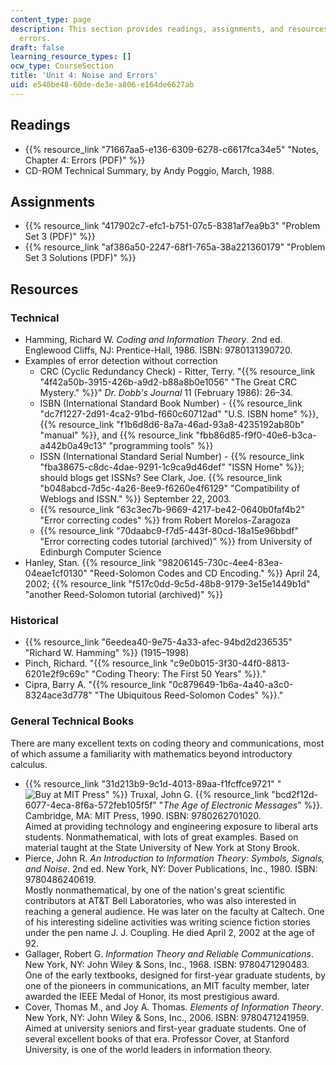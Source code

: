 ```yaml
---
content_type: page
description: This section provides readings, assignments, and resources on noise and
  errors.
draft: false
learning_resource_types: []
ocw_type: CourseSection
title: 'Unit 4: Noise and Errors'
uid: e540be48-60de-de3e-a806-e164de6627ab
---
```

## Readings

- {{% resource_link "71667aa5-e136-6309-6278-c6617fca34e5" "Notes, Chapter 4: Errors (PDF)" %}}
- CD-ROM Technical Summary, by Andy Poggio, March, 1988.

## Assignments

- {{% resource_link "417902c7-efc1-b751-07c5-8381af7ea9b3" "Problem Set 3 (PDF)" %}}
- {{% resource_link "af386a50-2247-68f1-765a-38a221360179" "Problem Set 3 Solutions (PDF)" %}}

## Resources

### Technical

- Hamming, Richard W. *Coding and Information Theory*. 2nd ed. Englewood Cliffs, NJ: Prentice-Hall, 1986. ISBN: 9780131390720.
- Examples of error detection without correction
    - CRC (Cyclic Redundancy Check) - Ritter, Terry. "{{% resource_link "4f42a50b-3915-426b-a9d2-b88a8b0e1056" "The Great CRC Mystery." %}}" *Dr. Dobb's Journal* 11 (February 1986): 26–34.
    - ISBN (International Standard Book Number) - {{% resource_link "dc7f1227-2d91-4ca2-91bd-f660c60712ad" "U.S. ISBN home" %}}, {{% resource_link "f1b6d8d6-8a7a-46ad-93a8-4235192ab80b" "manual" %}}, and {{% resource_link "fbb86d85-f9f0-40e6-b3ca-a442b0a49c13" "programming tools" %}}
    - ISSN (International Standard Serial Number) - {{% resource_link "fba38675-c8dc-4dae-9291-1c9ca9d46def" "ISSN Home" %}}; should blogs get ISSNs? See Clark, Joe. {{% resource_link "b048abcd-7d5c-4a26-8ee9-f6260e4f6129" "Compatibility of Weblogs and ISSN." %}} September 22, 2003.
    - {{% resource_link "63c3ec7b-9669-4217-be42-0640b0faf4b2" "Error correcting codes" %}} from Robert Morelos-Zaragoza
    - {{% resource_link "70daabc9-f7d5-443f-80cd-18a15e96bbdf" "Error correcting codes tutorial (archived)" %}} from University of Edinburgh Computer Science
- Hanley, Stan. {{% resource_link "98206145-730c-4ee4-83ea-04eae1cf0130" "Reed-Solomon Codes and CD Encoding." %}} April 24, 2002; {{% resource_link "f517c0dd-9c5d-48b8-9179-3e15e1449b1d" "another Reed-Solomon tutorial (archived)" %}}

### Historical

- {{% resource_link "6eedea40-9e75-4a33-afec-94bd2d236535" "Richard W. Hamming" %}} (1915–1998)
- Pinch, Richard. "{{% resource_link "c9e0b015-3f30-44f0-8813-6201e2f9c69c" "Coding Theory: The First 50 Years" %}}."
- Cipra, Barry A. "{{% resource_link "0c879649-1b6a-4a40-a3c0-8324ace3d778" "The Ubiquitous Reed-Solomon Codes" %}}."

### General Technical Books

There are many excellent texts on coding theory and communications, most of which assume a familiarity with mathematics beyond introductory calculus.

- {{% resource_link "31d213b9-9c1d-4013-89aa-f1fcffce9721" "![Buy at MIT Press](/images/mp_logo.gif)" %}} Truxal, John G. {{% resource_link "bcd2f12d-6077-4eca-8f6a-572feb105f5f" "*The Age of Electronic Messages*" %}}. Cambridge, MA: MIT Press, 1990. ISBN: 9780262701020.     
    Aimed at providing technology and engineering exposure to liberal arts students. Nonmathematical, with lots of great examples. Based on material taught at the State University of New York at Stony Brook.
- Pierce, John R. *An Introduction to Information Theory: Symbols, Signals, and Noise*. 2nd ed. New York, NY: Dover Publications, Inc., 1980. ISBN: 9780486240619.     
    Mostly nonmathematical, by one of the nation's great scientific contributors at AT&T Bell Laboratories, who was also interested in reaching a general audience. He was later on the faculty at Caltech. One of his interesting sideline activities was writing science fiction stories under the pen name J. J. Coupling. He died April 2, 2002 at the age of 92.
- Gallager, Robert G. *Information Theory and Reliable Communications*. New York, NY: John Wiley & Sons, Inc., 1968. ISBN: 9780471290483.     
    One of the early textbooks, designed for first-year graduate students, by one of the pioneers in communications, an MIT faculty member, later awarded the IEEE Medal of Honor, its most prestigious award.
- Cover, Thomas M., and Joy A. Thomas. *Elements of Information Theory*. New York, NY: John Wiley & Sons, Inc., 2006. ISBN: 9780471241959.     
    Aimed at university seniors and first-year graduate students. One of several excellent books of that era. Professor Cover, at Stanford University, is one of the world leaders in information theory.